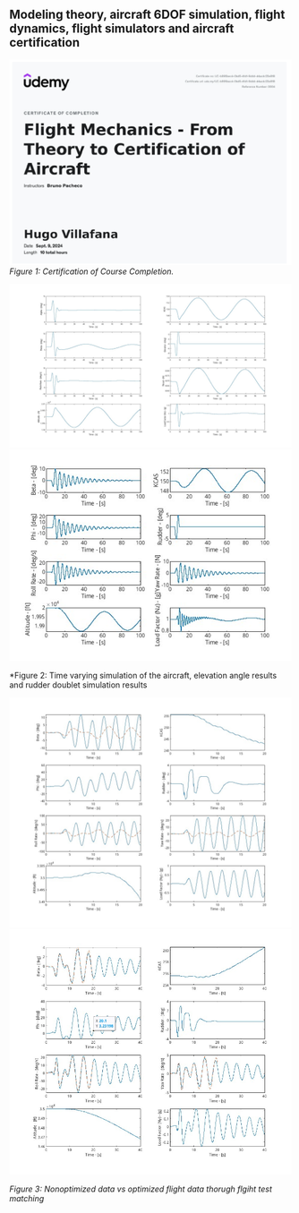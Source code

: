 ## Modeling theory, aircraft 6DOF simulation, flight dynamics, flight simulators and aircraft certification

![](https://github.com/hugovr24/Projects/blob/master/Aerospace_Mechanical_Eng_Projects/Flight_Dynamics/Complete_model/Cert%20of%20completion.png)
*Figure 1: Certification of Course Completion.*


![](https://github.com/hugovr24/Projects/blob/master/Aerospace_Mechanical_Eng_Projects/Flight_Dynamics/Complete_model/Elevetor%20Simulation.jpg)
![](https://github.com/hugovr24/Projects/blob/master/Aerospace_Mechanical_Eng_Projects/Flight_Dynamics/Complete_model/Rudder_Doublet_Simulation.jpg)

*Figure 2: Time varying simulation of the aircraft, elevation angle results and rudder doublet simulation results

![](https://github.com/hugovr24/Projects/blob/master/Aerospace_Mechanical_Eng_Projects/Flight_Dynamics/Complete_model/non_optimized_flight_data.jpg)
![](https://github.com/hugovr24/Projects/blob/master/Aerospace_Mechanical_Eng_Projects/Flight_Dynamics/Complete_model/optimized_flight_data.jpg)

*Figure 3: Nonoptimized data vs optimized flight data thorugh flgiht test matching*
